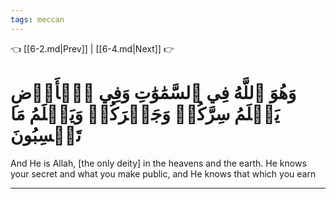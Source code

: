```yaml
---
tags: meccan
---
```


👈 [[6-2.md|Prev]] | [[6-4.md|Next]] 👉

# وَهُوَ ٱللَّهُ فِي ٱلسَّمَٰوَٰتِ وَفِي ٱلۡأَرۡضِ يَعۡلَمُ سِرَّكُمۡ وَجَهۡرَكُمۡ وَيَعۡلَمُ مَا تَكۡسِبُونَ

And He is Allah, [the only deity] in the heavens and the earth. He knows your secret and what you make public, and He knows that which you earn

---


